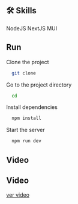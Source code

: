## 🛠 Skills
NodeJS 
NextJS 
MUI


## Run 
Clone the project

```bash
  git clone  
```

Go to the project directory

```bash
  cd 
```

Install dependencies

```bash
  npm install
```

Start the server

```bash
  npm run dev
```

## Video

## Video 
[ver video](video.mp4)
